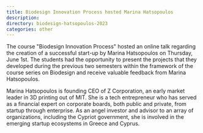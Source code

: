 ```yaml
---
title: Biodesign Innovation Process hosted Marina Hatsopoulos
description:
directory: biodesign-hatsopoulos-2023
categories: other
---
```

The course "Biodesign Innovation Process" hosted an online talk regarding the creation of a successful start-up by Marina Hatsopoulos on Thursday, June 1st. The students had the opportunity to present the projects that they developed during the previous two semesters within the framework of the course series on Biodesign and receive valuable feedback from Marina Hatsopoulos.

Marina Hatsopoulos is founding CEO of Z Corporation, an early market leader in 3D printing out of MIT. She is a tech entrepreneur who has served as a financial expert on corporate boards, both public and private, from startup through enterprise. As an angel investor and advisor to an array of organizations, including the Cypriot government, she is involved in the emerging startup ecosystems in Greece and Cyprus.
